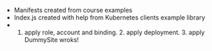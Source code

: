 - Manifests created from course examples
- Index.js created with help from Kubernetes clients example library
- 1. apply role, account and binding. 2. apply deployment. 3. apply DummySite wroks!